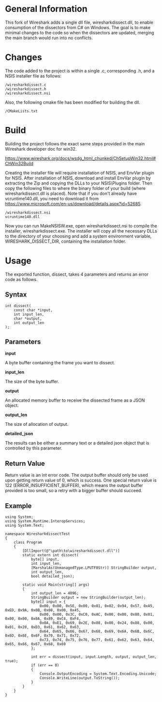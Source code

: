 # General Information
This fork of Wireshark adds a single dll file, wiresharkdissect.dll, to enable consumption of the dissectors from C# on Windows. The goal is to make minimal changes to the code so when the dissectors are updated, merging the main branch would run into no conflicts.

# Changes
The code added to the project is within a single .c, corresponding .h, and a NSIS installer file as follows:
```
/wiresharkdissect.c
/wiresharkdissect.h
/wiresharkdissect.nsi
```

Also, the following cmake file has been modified for building the dll.
```
/CMakeLists.txt
```

# Build
Building the project follows the exact same steps provided in the main Wireshark developer doc for win32.

https://www.wireshark.org/docs/wsdg_html_chunked/ChSetupWin32.html#ChWin32Build

Creating the installer file will require installation of NSIS, and EnvVar plugin for NSIS.
After installation of NSIS, download and install EnvVar plugin by extracting the Zip and copying the DLLs to your NSIS\Plugins folder. Then copy the following files to where the binary folder of your build (where wiresharkdissect.dll is placed). Note that if you don't already have vcruntime140.dll, you need to download it from https://www.microsoft.com/en-us/download/details.aspx?id=52685.

```
/wiresharkdissect.nsi
vcruntime140.dll
```
Now you can run MakeNSISW.exe, open wiresharkdissect.nsi to compile the installer, wiresharkdissect.exe. The installer will copy all the necessary DLLs to the directory of your choosing and add a system environment variable, WIRESHARK_DISSECT_DIR, containing the installation folder.

# Usage
The exported function, dissect, takes 4 parameters and returns an error code as follows.

## Syntax
```
int dissect(
    const char *input,
    int input_len,
    char *output,
    int output_len
);
```

## Parameters

**input**

A byte buffer containing the frame you want to dissect.

**input_len**

The size of the byte buffer.

**output**

An allocated memory buffer to receive the dissected frame as a JSON object.

**output_len**

The size of allocation of output.

**detailed_json**

The results can be either a summary text or a detailed json object that is controlled by this parameter.

## Return Value

Return value is an int error code. The output buffer should only be used upon getting return value of 0, which is success. One special return value is 122 (ERROR_INSUFFICIENT_BUFFER), which means the output buffer provided is too small, so a retry with a bigger buffer should succeed.

## Example

```
using System;
using System.Runtime.InteropServices;
using System.Text;

namespace WiresharkdissectTest
{
    class Program
    {
        [DllImport(@"\path\to\wiresharkdissect.dll")]
        static extern int dissect(
            byte[] input,
            int input_len,
            [MarshalAs(UnmanagedType.LPUTF8Str)] StringBuilder output,
            int output_len,
            bool detailed_json);

        static void Main(string[] args)
        {
            int output_len = 4096;
            StringBuilder output = new StringBuilder(output_len);
            byte[] input = { 
                0x00, 0x00, 0x5E, 0x00, 0x01, 0x02, 0x94, 0x57, 0xA5, 0xED, 0x9A, 0x0B, 0x08, 0x00, 0x45,
                0x00, 0x00, 0x3C, 0xC0, 0xAC, 0x00, 0x00, 0x80, 0x01, 0x00, 0x00, 0x0A, 0x89, 0xC4, 0xF4,
                0x0A, 0xE1, 0x69, 0x2E, 0x08, 0x00, 0x24, 0x88, 0x00, 0x01, 0x28, 0xD3, 0x61, 0x62, 0x63,
                0x64, 0x65, 0x66, 0x67, 0x68, 0x69, 0x6A, 0x6B, 0x6C, 0x6D, 0x6E, 0x6F, 0x70, 0x71, 0x72,
                0x73, 0x74, 0x75, 0x76, 0x77, 0x61, 0x62, 0x63, 0x64, 0x65, 0x66, 0x67, 0x68, 0x69
            };

            int err = dissect(input, input.Length, output, output_len, true);
            if (err == 0)
            {
                Console.OutputEncoding = System.Text.Encoding.Unicode;
                Console.WriteLine(output.ToString());
            }
        }
    }
}
```